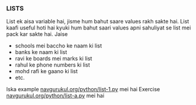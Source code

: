 ### LISTS


List ek aisa variable hai, jisme hum bahut saare values rakh sakte hai. List kaafi useful 
hoti hai kyuki hum bahut saari values apni sahuliyat se list mei pack kar sakte hai. Jaise

* schools mei baccho ke naam ki list
* banks ke naam ki list
* ravi ke boards mei marks ki list
* rahul ke phone numbers ki list
* mohd rafi ke gaano ki list
* etc.


Iska example [navgurukul.org/python/list-1.py](navgurukul.org/python/list-1.py) mei hai
Exercise [navgurukul.org/python/list-a.py](navgurukul.org/python/list-a.py) mei hai

